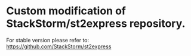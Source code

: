 Custom modification of StackStorm/st2express repository.
==========
For stable version please refer to: 
https://github.com/StackStorm/st2express
